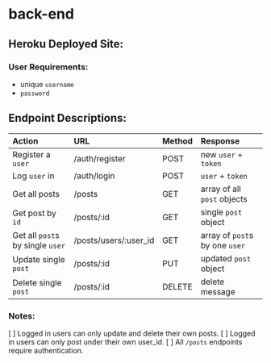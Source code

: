 # back-end

## Heroku Deployed Site:

### User Requirements:

- unique `username`
- `password`

## Endpoint Descriptions:

| Action                           | URL                   | Method | Response                       |
| :------------------------------- | :-------------------- | :----- | :----------------------------- |
| Register a `user`                | /auth/register        | POST   | new `user` + `token`           |
| Log `user` in                    | /auth/login           | POST   | `user` + `token`               |
| Get all posts                    | /posts                | GET    | array of all `post` objects    |
| Get post by `id`                 | /posts/:id            | GET    | single `post` object           |
| Get all `post`s by single `user` | /posts/users/:user_id | GET    | array of `post`s by one `user` |
| Update single `post`             | /posts/:id            | PUT    | updated `post` object          |
| Delete single `post`             | /posts/:id            | DELETE | delete message                 |

### Notes:
[ ] Logged in users can only update and delete their own posts.
[ ] Logged in users can only post under their own user_id.
[ ] All `/posts` endpoints require authentication.